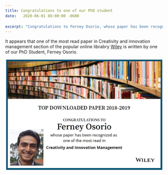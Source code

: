 ```yaml
---
title: Congratulations to one of our PhD student 
date:   2020-06-01 08:00:00 -0600

excerpt: "Congratulations to Ferney Osorio, whose paper has been recognized as one of the most read in Creativity and Innovation Management"
---
```


It appears that one of the most read paper in Creativity and innovation management section of the popular online librabry [Wiley](https://onlinelibrary.wiley.com) is written by one of our PhD Student, Ferney Osorio. 

![Ferney on Wiley](/assets/images/post/FerneyWiley2.jpg)